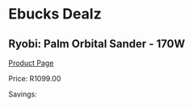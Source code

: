 
# Ebucks Dealz
## Ryobi: Palm Orbital Sander - 170W
[Product Page](https://www.ebucks.com/web/shop/productSelected.do?prodId=335337551&catId=717342768)

Price: R1099.00

Savings: 


	